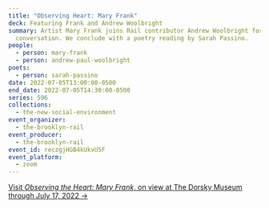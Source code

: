 ```yaml
---
title: "Observing Heart: Mary Frank"
deck: Featuring Frank and Andrew Woolbright
summary: Artist Mary Frank joins Rail contributor Andrew Woolbright for a
  conversation. We conclude with a poetry reading by Sarah Passino.
people:
  - person: mary-frank
  - person: andrew-paul-woolbright
poets:
  - person: sarah-passino
date: 2022-07-05T13:00:00-0500
end_date: 2022-07-05T14:30:00-0500
series: 596
collections:
  - the-new-social-environment
event_organizer:
  - the-brooklyn-rail
event_producer:
  - the-brooklyn-rail
event_id: reczgjHGB4kUkvU5F
event_platform:
  - zoom
---
```

[Visit *Observing the Heart: Mary Frank*, on view at The Dorsky Museum through July 17, 2022 →](https://www.newpaltz.edu/museum/exhibitions/mary-frank/)